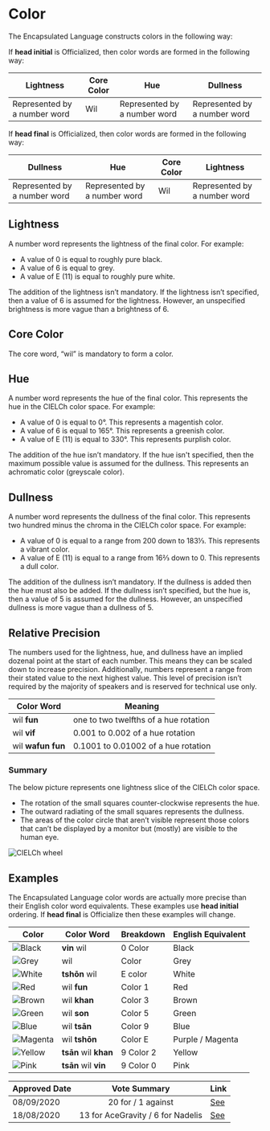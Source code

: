 # Color

The Encapsulated Language constructs colors in the following way:

If **head initial** is Officialized, then color words are formed in the
following way:

| Lightness                    | Core Color | Hue                          | Dullness                     |
| ---------------------------- | ---------- | ---------------------------- | ---------------------------- |
| Represented by a number word | Wil        | Represented by a number word | Represented by a number word |

If **head final** is Officialized, then color words are formed in the following way:

| Dullness                     | Hue                          | Core Color | Lightness                    |
| ---------------------------- | ---------------------------- | ---------- | ---------------------------- |
| Represented by a number word | Represented by a number word | Wil        | Represented by a number word |

## Lightness

A number word represents the lightness of the final color. For example:

- A value of 0 is equal to roughly pure black.
- A value of 6 is equal to grey.
- A value of E (11) is equal to roughly pure white.

The addition of the lightness isn’t mandatory. If the lightness isn’t
specified, then a value of 6 is assumed for the lightness. However, an
unspecified brightness is more vague than a brightness of 6.

## Core Color

The core word, “wil” is mandatory to form a color.

## Hue

A number word represents the hue of the final color. This represents the hue in
the CIELCh color space. For example:

- A value of 0 is equal to 0°. This represents a magentish color.
- A value of 6 is equal to 165°. This represents a greenish color.
- A value of E (11) is equal to 330°. This represents purplish color.

The addition of the hue isn’t mandatory. If the hue isn't specified, then the maximum possible value is assumed for the dullness. This represents an achromatic color (greyscale color).

## Dullness

A number word represents the dullness of the final color. This represents two hundred 
minus the chroma in the CIELCh color space. For example:

- A value of 0 is equal to a range from 200 down to 183⅓. This represents a vibrant color.
- A value of E (11) is equal to a range from 16⅔ down to 0. This represents a dull color.

The addition of the dullness isn’t mandatory. If the dullness is added then the hue must 
also be added. If the dullness isn’t specified, but the hue is, then a value of 5 is assumed 
for the dullness. However, an unspecified dullness is more vague than a dullness of 5.

## Relative Precision

The numbers used for the lightness, hue, and dullness have an implied dozenal point at the 
start of each number. This means they can be scaled down to increase precision. Additionally, 
numbers represent a range from their stated value to the next highest value. This level of 
precision isn’t required by the majority of speakers and is reserved for technical use only.

| Color Word        | Meaning                               |
| ----------------- | ------------------------------------- |
| wil **fun**       | one to two twelfths of a hue rotation |
| wil **vif**       | 0.001 to 0.002 of a hue rotation      |
| wil **wafun fun** | 0.1001 to 0.01002 of a hue rotation   |

### Summary

The below picture represents one lightness slice of the CIELCh color space.

- The rotation of the small squares counter-clockwise represents the hue.
- The outward radiating of the small squares represents the dullness.
- The areas of the color circle that aren’t visible represent those colors that
  can’t be displayed by a monitor but (mostly) are visible to the human eye.

![CIELCh wheel](/elp-documentation/img/colors/Colors.png)

## Examples

The Encapsulated Language color words are actually more precise than their
English color word equivalents.
These examples use **head initial** ordering. If **head final** is Officialize
then these examples will change.

| Color                                                 | Color Word            | Breakdown | English Equivalent |
|-------------------------------------------------------|-----------------------|-----------|--------------------|
| ![Black](/elp-documentation/img/colors/Black.png)     | **vin** wil           | 0 Color   | Black              |
| ![Grey](/elp-documentation/img/colors/Grey.png)       | wil                   | Color     | Grey               |
| ![White](/elp-documentation/img/colors/White.png)     | **tshōn** wil         | E color   | White              |
| ![Red](/elp-documentation/img/colors/Red.png)         | wil **fun**           | Color 1   | Red                |
| ![Brown](/elp-documentation/img/colors/Brown.png)     | wil **khan**          | Color 3   | Brown              |
| ![Green](/elp-documentation/img/colors/Green.png)     | wil **son**           | Color 5   | Green              |
| ![Blue](/elp-documentation/img/colors/Blue.png)       | wil **tsān**          | Color 9   | Blue               |
| ![Magenta](/elp-documentation/img/colors/Magenta.png) | wil **tshōn**         | Color E   | Purple / Magenta   |
| ![Yellow](/elp-documentation/img/colors/Yellow.png)   | **tsān** wil **khan** | 9 Color 2 | Yellow             |
| ![Pink](/elp-documentation/img/colors/Pink.png)       | **tsān** wil **vin**  | 9 Color 0 | Pink               |

| Approved Date |           Vote Summary            | Link                                                                                                                  |
| ------------- | :-------------------------------: | --------------------------------------------------------------------------------------------------------------------- |
| 08/09/2020    | 20 for / 1 against | [See](https://www.reddit.com/r/EncapsulatedLanguage/comments/infvrs/official_proposal_vote_to_modify_the_color_system/) |
| 18/08/2020    | 13 for AceGravity / 6 for Nadelis | [See](https://www.reddit.com/r/EncapsulatedLanguage/comments/iatlsz/official_proposal_vote_to_choose_a_color_system/) |

